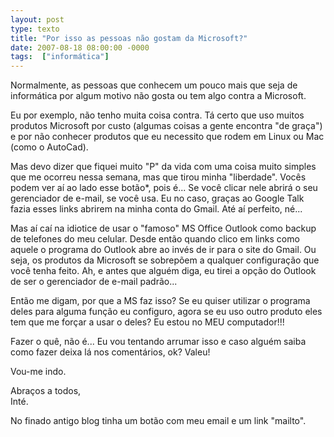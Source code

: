 ```yaml
---
layout: post
type: texto
title: "Por isso as pessoas não gostam da Microsoft?"
date: 2007-08-18 08:00:00 -0000
tags:  ["informática"]
---
```

Normalmente, as pessoas que conhecem um pouco mais que seja de informática por algum motivo não gosta ou tem algo contra a Microsoft.

Eu por exemplo, não tenho muita coisa contra. Tá certo que uso muitos produtos Microsoft por custo (algumas coisas a gente encontra "de graça") e por não conhecer produtos que eu necessito que rodem em Linux ou Mac (como o AutoCad).

Mas devo dizer que fiquei muito "P" da vida com uma coisa muito simples que me ocorreu nessa semana, mas que tirou minha "liberdade".
Vocês podem ver aí ao lado esse botão*, pois é... Se você clicar nele abrirá o seu gerenciador de e-mail, se você usa. Eu no caso, graças ao Google Talk fazia esses links abrirem na minha conta do Gmail. Até aí perfeito, né...

Mas aí caí na idiotice de usar o "famoso" MS Office Outlook como backup de telefones do meu celular. Desde então quando clico em links como aquele o programa do Outlook abre ao invés de ir para o site do Gmail. Ou seja, os produtos da Microsoft se sobrepõem a qualquer configuração que você tenha feito. Ah, e antes que alguém diga, eu tirei a opção do Outlook de ser o gerenciador de e-mail padrão...

Então me digam, por que a MS faz isso? Se eu quiser utilizar o programa deles para alguma função eu configuro, agora se eu uso outro produto eles tem que me forçar a usar o deles? Eu estou no MEU computador!!!

Fazer o quê, não é... Eu vou tentando arrumar isso e caso alguém saiba como fazer deixa lá nos comentários, ok? Valeu!

Vou-me indo.

Abraços a todos,  
Inté.

<div class="aviso">No finado antigo blog tinha um botão com meu email e um link "mailto".</div>
